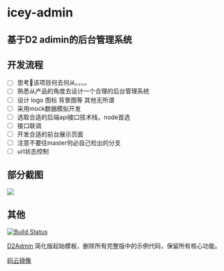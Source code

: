 # icey-admin
## 基于D2 adimin的后台管理系统

## 开发流程
- [ ] 思考🤔该项目何去何从。。。。
- [ ] 熟悉从产品的角度去设计一个合理的后台管理系统
- [ ] 设计 logo 图标 背景图等  其他无所谓
- [ ] 采用mock数据模拟开发
- [ ] 选取合适的后端api接口技术栈，node首选
- [ ] 接口联调
- [ ] 开发合适的前台展示页面
- [ ] 注意不要往master何必自己检出的分支
- [ ] url状态控制

## 部分截图
![](http://ww1.sinaimg.cn/mw690/6b31d030ly1fvm84p9jcjj228013ewjm.jpg)

## 其他
[![Build Status](https://www.travis-ci.org/d2-projects/d2-admin-start-kit.svg?branch=master)](https://www.travis-ci.org/d2-projects/d2-admin-start-kit)

[D2Admin](https://github.com/d2-projects/d2-admin) 简化版起始模板，删除所有完整版中的示例代码，保留所有核心功能。

[码云镜像](https://gitee.com/fairyever/d2-admin-start-kit)